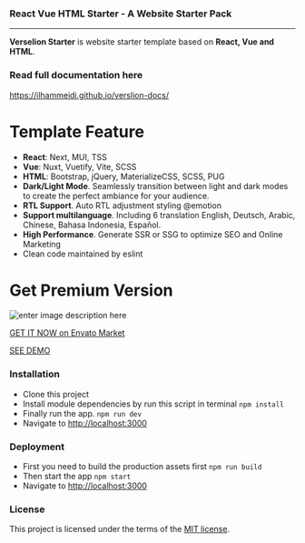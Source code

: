 ### React Vue HTML Starter - A Website Starter Pack
----------
**Verselion Starter** is website starter template based on **React, Vue and HTML**.

### Read full documentation here
https://ilhammeidi.github.io/verslion-docs/

# Template Feature

-   **React**: Next, MUI, TSS
-   **Vue**: Nuxt, Vuetify, Vite, SCSS
-   **HTML**: Bootstrap, jQuery, MaterializeCSS, SCSS, PUG
-   **Dark/Light Mode**. Seamlessly transition between light and dark modes to create the perfect ambiance for your audience.
-   **RTL Support**. Auto RTL adjustment styling @emotion
-   **Support multilanguage**. Including 6 translation English, Deutsch, Arabic, Chinese, Bahasa Indonesia, Español.
-   **High Performance**. Generate SSR or SSG to optimize SEO and Online Marketing
-   Clean code maintained by eslint

# Get Premium Version
![enter image description here](https://firebasestorage.googleapis.com/v0/b/enlite-3a841.appspot.com/o/Intro.jpg?alt=media&token=d6b9b15f-b336-4532-8b23-cbfe73f6a61a)

[GET IT NOW on Envato Market](https://bit.ly/3xeTsEN)

[SEE DEMO](https://bit.ly/3vmqcxs)


### Installation

 - Clone this project
 - Install module dependencies by run this script in terminal
    `npm install`
 - Finally run the app.
	 `npm run dev`
 - Navigate to  [http://localhost:3000](http://localhost:3000)

### Deployment

 - First you need to build the production assets first
    `npm run build`
 - Then start the app
    `npm start`
 - Navigate to  [http://localhost:3000](http://localhost:3000)

### License
This project is licensed under the terms of the [MIT license](https://github.com/ilhammeidi/verselion-starter/LICENSE).